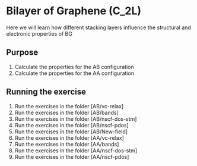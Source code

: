 # Bilayer of Graphene (C_2L)
Here we will learn how different stacking layers influence the structural and electronic properties of BG

## Purpose
  1. Calculate the properties for the AB configuration 
  2. Calculate the properties for the AA configuration

## Running the exercise
  1. Run the exercises in the folder [AB/vc-relax]
  2. Run the exercises in the folder [AB/bands]
  3. Run the exercises in the folder [AB/nscf-dos-stm]
  4. Run the exercises in the folder [AB/nscf-pdos]
  5. Run the exercises in the folder [AB/New-field]
  5. Run the exercises in the folder [AA/vc-relax]
  6. Run the exercises in the folder [AA/bands]
  7. Run the exercises in the folder [AA/nscf-dos-stm]
  8. Run the exercises in the folder [AA/nscf-pdos]
